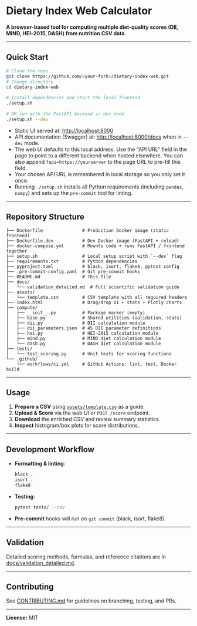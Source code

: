 # Dietary Index Web Calculator

**A browser-based tool for computing multiple diet-quality scores (DII, MIND, HEI‑2015, DASH) from nutrition CSV data**.

---

## Quick Start

```bash
# Clone the repo
git clone https://github.com/<your-fork>/dietary-index-web.git
# Change directory
cd dietary-index-web

# Install dependencies and start the local frontend
./setup.sh

# OR run with the FastAPI backend in dev mode
./setup.sh --dev
```

- Static UI served at: [http://localhost:8000](http://localhost:8000)
- API documentation (Swagger) at: [http://localhost:8000/docs](http://localhost:8000/docs) when in `--dev` mode.
- The web UI defaults to this local address. Use the "API URL" field in the page to point to a different backend when hosted elsewhere. You can also append `?api=https://yourserver` to the page URL to pre-fill this field.
- Your chosen API URL is remembered in local storage so you only set it once.
- Running `./setup.sh` installs all Python requirements (including `pandas`, `numpy`)
  and sets up the `pre-commit` tool for linting.
---

## Repository Structure

```
├── Dockerfile               # Production Docker image (static frontend)
├── Dockerfile.dev           # Dev Docker image (FastAPI + reload)
├── docker-compose.yml       # Mounts code + runs FastAPI / frontend together
├── setup.sh                 # Local setup script with `--dev` flag
├── requirements.txt         # Python dependencies
├── pyproject.toml           # black, isort, flake8, pytest config
├── .pre-commit-config.yaml  # Git pre-commit hooks
├── README.md                # This file
├── docs/
│   └── validation_detailed.md  # Full scientific validation guide
├── assets/
│   └── template.csv         # CSV template with all required headers
├── index.html               # Drag/drop UI + stats + Plotly charts
├── compute/
│   ├── __init__.py          # Package marker (empty)
│   ├── base.py              # Shared utilities (validation, stats)
│   ├── dii.py               # DII calculation module
│   ├── dii_parameters.json  # 45 DII parameter definitions
│   ├── hei.py               # HEI-2015 calculation module
│   ├── mind.py              # MIND diet calculation module
│   └── dash.py              # DASH diet calculation module
├── tests/
│   └── test_scoring.py      # Unit tests for scoring functions
└── .github/
    └── workflows/ci.yml     # GitHub Actions: lint, test, Docker build
```

---

## Usage

1. **Prepare a CSV** using [`assets/template.csv`](assets/template.csv) as a guide.
2. **Upload & Score** via the web UI or `POST /score` endpoint.
3. **Download** the enriched CSV and review summary statistics.
4. **Inspect** histogram/box plots for score distributions.

---

## Development Workflow

- **Formatting & linting**:

  ```bash
  black .
  isort .
  flake8
  ```

- **Testing**:

  ```bash
  pytest tests/ --cov
  ```

- **Pre-commit** hooks will run on `git commit` (black, isort, flake8).

---

## Validation

Detailed scoring methods, formulas, and reference citations are in [docs/validation\_detailed.md](docs/validation_detailed.md).

---

## Contributing

See [CONTRIBUTING.md](CONTRIBUTING.md) for guidelines on branching, testing, and PRs.

---

**License:** MIT
